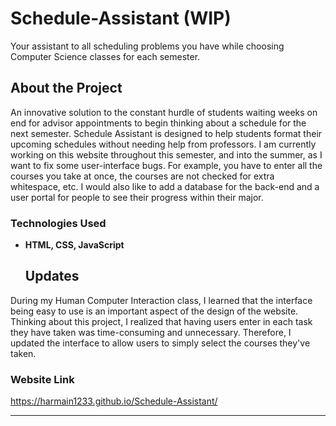 # Schedule-Assistant (WIP)
Your assistant to all scheduling problems you have while choosing Computer Science classes for each semester.

## About the Project
An innovative solution to the constant hurdle of students waiting weeks on end for advisor appointments to begin thinking about a schedule for the next semester. Schedule Assistant is designed to help students format their upcoming schedules without needing help from professors. 
  I am currently working on this website throughout this semester, and into the summer, as I want to fix some user-interface bugs. For example, you have to enter all the courses you take at once, the courses are not checked for extra whitespace, etc. I would also like to add a database for the back-end and a user portal for people to see their progress within their major. 


### Technologies Used
- **HTML, CSS, JavaScript**

  ## Updates

During my Human Computer Interaction class, I learned that the interface being easy to use is an important aspect of the design of the website. Thinking about this project, I realized that having users enter in each task they have taken was time-consuming and unnecessary. Therefore, I updated the interface to allow users to simply select the courses they've taken. 

###  Website Link
https://harmain1233.github.io/Schedule-Assistant/
    


---

